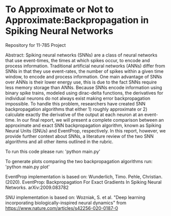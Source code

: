# To Approximate or Not to Approximate:Backpropagation in Spiking Neural Networks
Repository for 11-785 Project

Abstract: 
Spiking neural networks (SNNs) are a class of neural networks that use event-times, the times at which spikes occur, to encode and process information. Traditional artificial neural networks (ANNs) differ from SNNs in that they use event-rates, the number of spikes within a given time window, to encode and process information. One main advantage of SNNs over ANNs is their lower energy use, this is due to the fact SNNs require less memory storage than ANNs. Because SNNs encode information using binary spike trains, modeled using dirac-delta functions, the derivatives for individual neurons do not always exist making error backpropagation impossible. To handle this problem, researchers have created SNN backpropagation algorithms that either 1) roughly approximate or 2) calculate exactly the derivative of the output at each neuron at an event-time. In our final report, we will present a complete comparison between an approximate and exact SNN backpropagation algorithm, known as Spiking Neural Units (SNUs) and EventProp, respectively. In this report, however, we provide further context about SNNs, a literature review of the two SNN algorithms and all other items outlined in the rubric.

To run this code please run:
    'python main.py'

To generate plots comparing the two backpropagation algorithms run:
    'python main.py plot'

EventProp implementation is based on:
Wunderlich, Timo. Pehle, Christian. (2020). EventProp: Backpropagation For Exact Gradients In Spiking Neural Networks. arXiv:2009.083782 

SNU implementation is based on:
Wozniak, S. et al. "Deep learning incorporating biologically-inspired neural dynamics" from https://www.nature.com/articles/s42256-020-0187-0
